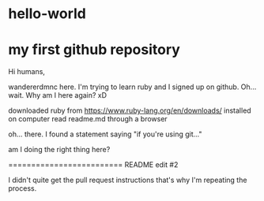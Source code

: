 # hello-world
my first github repository
==========================

Hi humans,

wandererdmnc here. I'm trying to learn ruby and I signed up on github. Oh... wait. Why am I here again? xD

downloaded ruby from https://www.ruby-lang.org/en/downloads/
installed on computer
read readme.md through a browser

oh... there. I found a statement saying "if you're using git..."

am I doing the right thing here?

=========================
README edit #2

I didn't quite get the pull request instructions that's why I'm repeating the process.
